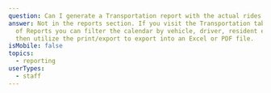 ```yaml
---
question: Can I generate a Transportation report with the actual rides listed?
answer: Not in the reports section. If you visit the Transportation tab instead
  of Reports you can filter the calendar by vehicle, driver, resident etc. and
  then utilize the print/export to export into an Excel or PDF file.
isMobile: false
topics:
  - reporting
userTypes:
  - staff
---
```

